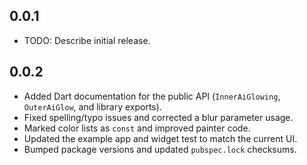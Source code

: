 ## 0.0.1

* TODO: Describe initial release.

## 0.0.2
- Added Dart documentation for the public API (`InnerAiGlowing`, `OuterAiGlow`, and library exports).
- Fixed spelling/typo issues and corrected a blur parameter usage.
- Marked color lists as `const` and improved painter code.
- Updated the example app and widget test to match the current UI.
- Bumped package versions and updated `pubspec.lock` checksums.


